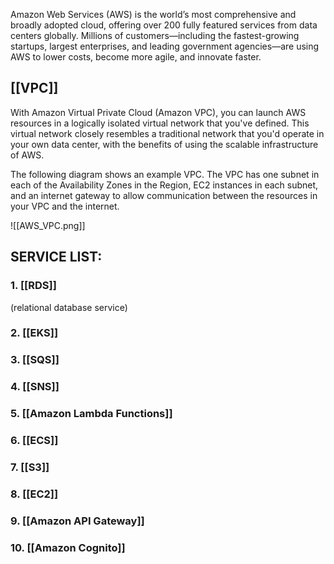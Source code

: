 Amazon Web Services (AWS) is the world’s most comprehensive and broadly adopted cloud, offering over 200 fully featured services from data centers globally. Millions of customers—including the fastest-growing startups, largest enterprises, and leading government agencies—are using AWS to lower costs, become more agile, and innovate faster.

## **[[VPC]]**
With Amazon Virtual Private Cloud (Amazon VPC), you can launch AWS resources in a logically isolated virtual network that you've defined. This virtual network closely resembles a traditional network that you'd operate in your own data center, with the benefits of using the scalable infrastructure of AWS.

The following diagram shows an example VPC. The VPC has one subnet in each of the Availability Zones in the Region, EC2 instances in each subnet, and an internet gateway to allow communication between the resources in your VPC and the internet.

![[AWS_VPC.png]]

## SERVICE LIST:

### **1. [[RDS]]**
(relational database service)
### **2. [[EKS]]**

### **3. [[SQS]]**

### **4. [[SNS]]**

### **5. [[Amazon Lambda Functions]]**

### **6. [[ECS]]**

### **7. [[S3]]**

### **8. [[EC2]]**

### 9. [[Amazon API Gateway]]

### 10. [[Amazon Cognito]]